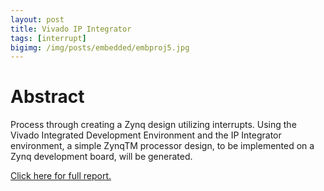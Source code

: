 ```yaml
---
layout: post
title: Vivado IP Integrator
tags: [interrupt]
bigimg: /img/posts/embedded/embproj5.jpg
---
```


# Abstract
Process through creating a Zynq design utilizing interrupts. Using the Vivado Integrated Development Environment and the IP Integrator environment, a simple ZynqTM processor design, to be implemented on a Zynq development board, will be generated.

[Click here for full report.](
https://drive.google.com/open?id=1yFhHW-cz2vk5AYkC6d5Uo1q2RZz4ff3K)
